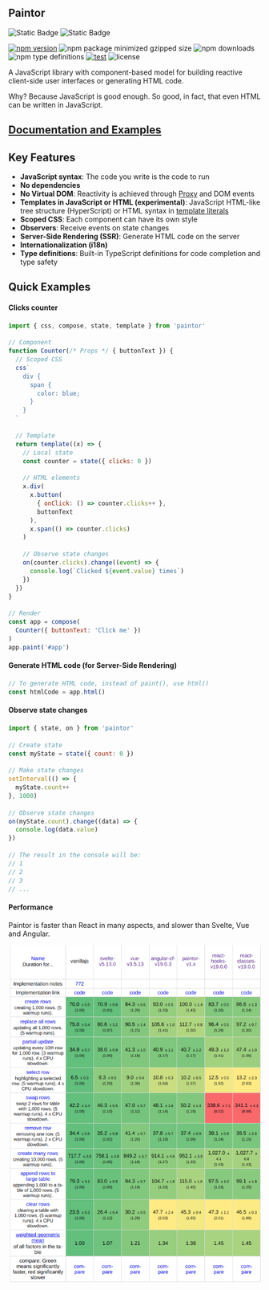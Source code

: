 ## Paintor

![Static Badge](https://img.shields.io/badge/100%25%20JavaScript-F0DB4F?style=for-the-badge&logo=JavaScript&labelColor=black)
![Static Badge](https://img.shields.io/badge/NodeJs-3C873A?style=for-the-badge&logo=node.js&labelColor=black)

[![npm version](https://img.shields.io/npm/v/paintor.svg?logo=npm&color=cb3837)](https://www.npmjs.com/package/paintor)
![npm package minimized gzipped size](https://img.shields.io/bundlejs/size/paintor?color=cb3837)
![npm downloads](https://img.shields.io/npm/dm/paintor?color=cb3837)
![npm type definitions](https://img.shields.io/npm/types/paintor)
[![test](https://github.com/AseasRoa/DocSchema/actions/workflows/test.yml/badge.svg)](https://github.com/AseasRoa/DocSchema/actions/workflows/test.yml)
![license](https://img.shields.io/npm/l/paintor)

A JavaScript library with component-based model for building reactive
client-side user interfaces or generating HTML code.

Why? Because JavaScript is good enough. So good, in fact, that even HTML
can be written in JavaScript.

## [Documentation and Examples](https://aseasroa.github.io/paintor)

## Key Features
- **JavaScript syntax**: The code you write is the code to run
- **No dependencies**
- **No Virtual DOM**: Reactivity is achieved through [Proxy](https://developer.mozilla.org/en-US/docs/Web/JavaScript/Reference/Global_Objects/Proxy)
  and DOM events
- **Templates in JavaScript or HTML (experimental)**: JavaScript HTML-like
tree structure (HyperScript) or HTML syntax in [template literals](https://developer.mozilla.org/en-US/docs/Web/JavaScript/Reference/Template_literals)
- **Scoped CSS**: Each component can have its own style
- **Observers**: Receive events on state changes
- **Server-Side Rendering (SSR)**: Generate HTML code on the server
- **Internationalization (i18n)**
- **Type definitions**: Built-in TypeScript definitions for code completion and
  type safety

## Quick Examples

#### Clicks counter
```javascript
import { css, compose, state, template } from 'paintor'

// Component
function Counter(/* Props */ { buttonText }) {
  // Scoped CSS
  css`
    div {
      span {
        color: blue;
      }
    }
  `

  // Template
  return template((x) => {
    // Local state
    const counter = state({ clicks: 0 })

    // HTML elements
    x.div(
      x.button(
        { onClick: () => counter.clicks++ },
        buttonText
      ),
      x.span(() => counter.clicks)
    )

    // Observe state changes
    on(counter.clicks).change((event) => {
      console.log(`Clicked ${event.value} times`)
    })
  })
}

// Render
const app = compose(
  Counter({ buttonText: 'Click me' })
)
app.paint('#app')
```

#### Generate HTML code (for Server-Side Rendering)

```javascript
// To generate HTML code, instead of paint(), use html()
const htmlCode = app.html()
```

#### Observe state changes

```javascript
import { state, on } from 'paintor'

// Create state
const myState = state({ count: 0 })

// Make state changes
setInterval(() => {
  myState.count++
}, 1000)

// Observe state changes
on(myState.count).change((data) => {
  console.log(data.value)
})

// The result in the console will be:
// 1
// 2
// 3
// ...
```

#### Performance

Paintor is faster than React in many aspects,
and slower than Svelte, Vue and Angular.

![js-framework-benchmark-comparison](https://github.com/AseasRoa/paintor/blob/main/js-framework-benchmark-comparison.png?raw=true)
